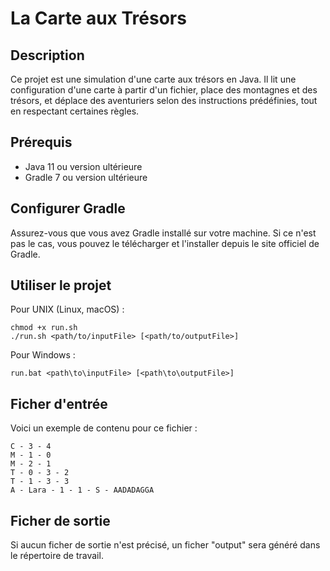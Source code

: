 # La Carte aux Trésors

## Description
Ce projet est une simulation d'une carte aux trésors en Java. Il lit une configuration d'une carte à partir d'un fichier, place des montagnes et des trésors, et déplace des aventuriers selon des instructions prédéfinies, tout en respectant certaines règles.

## Prérequis
- Java 11 ou version ultérieure
- Gradle 7 ou version ultérieure

## Configurer Gradle
   Assurez-vous que vous avez Gradle installé sur votre machine. Si ce n'est pas le cas, vous pouvez le télécharger et l'installer depuis le site officiel de Gradle.

## Utiliser le projet
Pour UNIX (Linux, macOS) :

``````
chmod +x run.sh
./run.sh <path/to/inputFile> [<path/to/outputFile>]
``````
Pour Windows :

``````
run.bat <path\to\inputFile> [<path\to\outputFile>]
``````
## Ficher d'entrée

Voici un exemple de contenu pour ce fichier :

````
C - 3 - 4
M - 1 - 0
M - 2 - 1
T - 0 - 3 - 2
T - 1 - 3 - 3
A - Lara - 1 - 1 - S - AADADAGGA
````

## Ficher de sortie

Si aucun ficher de sortie n'est précisé, un ficher "output" sera généré dans le répertoire de travail.